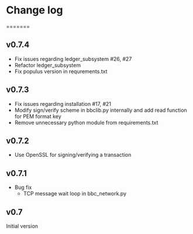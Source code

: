 Change log
======

=======
## v0.7.4
* Fix issues regarding ledger_subsystem #26, #27
* Refactor ledger_subsystem
* Fix populus version in requrements.txt

## v0.7.3
* Fix issues regarding installation #17, #21
* Modify sign/verify scheme in bbclib.py internally and add read function for PEM format key
* Remove unnecessary python module from requirements.txt

## v0.7.2
* Use OpenSSL for signing/verifying a transaction

## v0.7.1
* Bug fix
  - TCP message wait loop in bbc_network.py

## v0.7
Initial version
